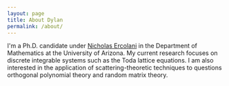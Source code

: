 ```yaml
---
layout: page
title: About Dylan
permalink: /about/
---
```


I'm a Ph.D. candidate under [Nicholas Ercolani](http://math.arizona.edu/~ercolani) in the Department of Mathematics at the University of Arizona.
My current research focuses on discrete integrable systems such as the Toda lattice equations.
I am also interested in the application of scattering-theoretic techniques to questions orthogonal polynomial theory and random matrix theory.
